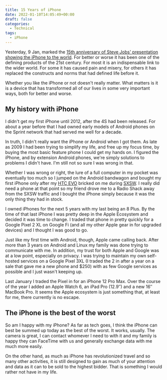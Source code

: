 ```yaml
---
title: 15 Years of iPhone
date: 2022-01-10T14:05:49+00:00
draft: false
categories:
  - Technical
tags:
  - iPhone
---
```


Yesterday, 9 Jan, marked the [15th anniversary of Steve Jobs' presentation showing the iPhone to the world][1]. For better or worse it has been one of the defining products of the 21st century. For most it is an indispensable link to the wider world. For some it has caused pain and misery, for others it has replaced the constructs and norms that had defined life before it.

Whether you like the iPhone or not doesn't really matter. What matters is it is a device that has transformed all of our lives in some very important ways, both for better and worse.

## My history with iPhone

I didn't get my first iPhone until 2012, after the 4S had been released. For about a year before that I had owned early models of Android phones on the Sprint network that had served me well for a decade.

In truth, I didn't really want the iPhone or Android when I got them. As late as 2009 I had been trying to simplify my life, and free up my focus time, by buying the most basic feature phone I could get my hands on. I figured the iPhone, and by extension Android phones, we're simply solutions to problems I didn't have. I'm still not so sure I was wrong in that.

Whether I was wrong or right, the lure of a full computer in my pocket was eventually too much so I jumped on the Android bandwagon and bought my first iPhone only after my [HTC EVO][2] bricked on me during [SXSW][3]. I really did need a phone at that point so my friend drove me to a Radio Shack away from the SXSW traffic and I bought the iPhone simply because it was the only thing they had in stock.

I owned iPhones for the next 5 years with my last being an 8 Plus. By the time of that last iPhone I was pretty deep in the Apple Ecosystem and decided it was time to change. I traded that phone in pretty quickly for a Google Pixel 2 XL on Google Fi (and all my other Apple gear in for upgraded devices) and I thought I was good to go.

Just like my first time with Android, though, Apple came calling back. After more than 3 years on Android and Linux my family was done trying to communicate with me. In addition, my trust for both Apple and Google was at a low point, especially on privacy. I was trying to maintain my own self-hosted services on a Google Pixel 3XL (I traded the 2 in after a year on a sale that gave me a new phone and $250) with as few Google services as possible and I just wasn't keeping up.

Last January I traded the Pixel in for an iPhone 12 Pro Max. Over the course of the year I added an Apple Watch 6, an iPad Pro (12.9&#8243;) and a new 16&#8243; MacBook Pro. It seems the Apple ecosystem is just something that, at least for me, there currently is no escape.

## The iPhone is the best of the worst

So am I happy with my iPhone? As far as tech goes, I think the iPhone can best be summed up today as the best of the worst. It works, usually. The camera is great, I can contact whomever I need to with it and my family is happy they can FaceTime with us and generally exchange data with me much more easily.

On the other hand, as much as iPhone has revolutionized travel and so many other activities, it is still designed to gain as much of your attention and data as it can to be sold to the highest bidder. That is something I would rather not have in my life.

 [1]: https://www.macrumors.com/2022/01/09/original-iphone-introduction-15-year-anniversary/
 [2]: https://en.wikipedia.org/wiki/HTC_Evo_4G
 [3]: https://www.sxsw.com